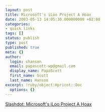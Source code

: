 ```yaml
---
layout: post
title: Microsoft's iLoo Project A Hoax
date: 2003-05-13 14:05:30.000000000 +02:00
categories:
- quick links
tags: []
status: publish
type: post
published: true
meta: {}
author:
  login: shanson
  email: papascott-wp@gmail.com
  display_name: PapaScott
  first_name: Scott
  last_name: Hanson
excerpt: !ruby/object:Hpricot::Doc
  options: {}
---
```

<p><a title="I blame Scoble!" href="http://slashdot.org/articles/03/05/13/1116206.shtml?tid=109&tid=187">Slashdot: Microsoft's iLoo Project A Hoax</a></p>
